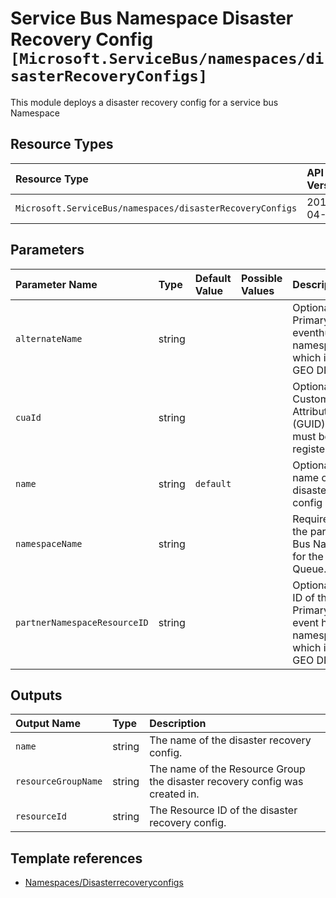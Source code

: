 # Service Bus Namespace Disaster Recovery Config `[Microsoft.ServiceBus/namespaces/disasterRecoveryConfigs]`

This module deploys a disaster recovery config for a service bus Namespace

## Resource Types

| Resource Type | API Version |
| :-- | :-- |
| `Microsoft.ServiceBus/namespaces/disasterRecoveryConfigs` | 2017-04-01 |

## Parameters

| Parameter Name | Type | Default Value | Possible Values | Description |
| :-- | :-- | :-- | :-- | :-- |
| `alternateName` | string |  |  | Optional. Primary/Secondary eventhub namespace name, which is part of GEO DR pairing |
| `cuaId` | string |  |  | Optional. Customer Usage Attribution ID (GUID). This GUID must be previously registered |
| `name` | string | `default` |  | Optional. The name of the disaster recovery config |
| `namespaceName` | string |  |  | Required. Name of the parent Service Bus Namespace for the Service Bus Queue. |
| `partnerNamespaceResourceID` | string |  |  | Optional. Resource ID of the Primary/Secondary event hub namespace name, which is part of GEO DR pairing |

## Outputs

| Output Name | Type | Description |
| :-- | :-- | :-- |
| `name` | string | The name of the disaster recovery config. |
| `resourceGroupName` | string | The name of the Resource Group the disaster recovery config was created in. |
| `resourceId` | string | The Resource ID of the disaster recovery config. |

## Template references

- [Namespaces/Disasterrecoveryconfigs](https://docs.microsoft.com/en-us/azure/templates/Microsoft.ServiceBus/2017-04-01/namespaces/disasterRecoveryConfigs)
